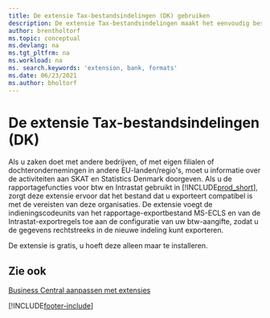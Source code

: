 ```yaml
---
title: De extensie Tax-bestandsindelingen (DK) gebruiken
description: De extensie Tax-bestandsindelingen maakt het eenvoudig bestanden te exporteren die vooraf zijn ingedeeld om te voldoen aan de vereisten van de bank betreffende elektronische verzendingen.
author: brentholtorf
ms.topic: conceptual
ms.devlang: na
ms.tgt_pltfrm: na
ms.workload: na
ms. search.keywords: 'extension, bank, formats'
ms.date: 06/23/2021
ms.author: bholtorf
---
```


# De extensie Tax-bestandsindelingen (DK)
Als u zaken doet met andere bedrijven, of met eigen filialen of dochterondernemingen in andere EU-landen/regio's, moet u informatie over de activiteiten aan SKAT en Statistics Denmark doorgeven. Als u de rapportagefuncties voor btw en Intrastat gebruikt in [!INCLUDE[prod_short](includes/prod_short.md)], zorgt deze extensie ervoor dat het bestand dat u exporteert compatibel is met de vereisten van deze organisaties. De extensie voegt de indieningscodeunits van het rapportage-exportbestand MS-ECLS en van de Intrastat-exportregels toe aan de configuratie van uw btw-aangifte, zodat u de gegevens rechtstreeks in de nieuwe indeling kunt exporteren.

De extensie is gratis, u hoeft deze alleen maar te installeren.

## Zie ook
[Business Central aanpassen met extensies](ui-extensions.md)


[!INCLUDE[footer-include](includes/footer-banner.md)]